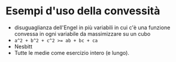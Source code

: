 # Esempi d'uso della convessità

- disuguaglianza dell'Engel in più variabili in cui c'è una funzione convessa in ogni variabile da massimizzare su un cubo
- `a^2 + b^2 + c^2 >= ab + bc + ca`
- Nesbitt
- Tutte le medie come esercizio intero (e lungo).
